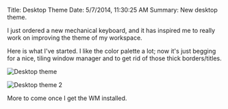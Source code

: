 Title: Desktop Theme
Date: 5/7/2014, 11:30:25 AM
Summary: New desktop theme.

I just ordered a new mechanical keyboard, and it has inspired me to really work on improving the theme of my workspace.

Here is what I've started. I like the color palette a lot; now it's just begging for a nice, tiling window manager and to get rid of those thick borders/titles.

![Desktop theme](/content/images/2014/May/unixporn2.png)

![Desktop theme 2](/content/images/2014/May/unixportn3-1.png)

More to come once I get the WM installed.
